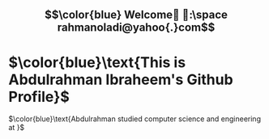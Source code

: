 ## $$\color{blue} Welcome👋  📧:\space rahmanoladi@yahoo{.}com$$
# $\color{blue}\text{This is Abdulrahman Ibraheem's Github Profile}$  
$\color{blue}\text{Abdulrahman studied computer science and engineering at }$  

  
<!--
**rahmanoladi/rahmanoladi** is a ✨ _special_ ✨ repository because its `README.md` (this file) appears on your GitHub profile.

Here are some ideas to get you started:

- 🔭 I’m currently working on ...
- 🌱 I’m currently learning ...
- 👯 I’m looking to collaborate on ...
- 🤔 I’m looking for help with ...
- 💬 Ask me about ...
- 📫 How to reach me: ...
- 😄 Pronouns: ...
- ⚡ Fun fact: ...
-->
